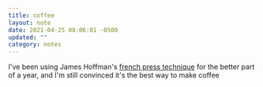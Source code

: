 ```yaml
---
title: coffee
layout: note
date: 2021-04-25 08:06:01 -0500
updated: ""
category: notes
---
```

I've been using James Hoffman's [french press technique](https://www.youtube.com/watch?v=st571DYYTR8) for the better part of a year, and I'm still convinced it's the best way to make coffee 